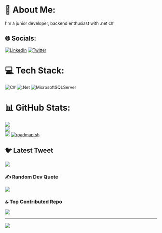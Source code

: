 # 💫 About Me:
 I'm a junior developer, backend enthusiast with .net c#


## 🌐 Socials:
[![LinkedIn](https://img.shields.io/badge/LinkedIn-%230077B5.svg?logo=linkedin&logoColor=white)](https://www.linkedin.com/in/luis-caceres-a21bb91b9) [![Twitter](https://img.shields.io/badge/Twitter-%231DA1F2.svg?logo=Twitter&logoColor=white)](https://twitter.com/Lcaceres04) 

# 💻 Tech Stack:
![C#](https://img.shields.io/badge/c%23-%23239120.svg?style=for-the-badge&logo=c-sharp&logoColor=white) ![.Net](https://img.shields.io/badge/.NET-5C2D91?style=for-the-badge&logo=.net&logoColor=white) ![MicrosoftSQLServer](https://img.shields.io/badge/Microsoft%20SQL%20Sever-CC2927?style=for-the-badge&logo=microsoft%20sql%20server&logoColor=white)
# 📊 GitHub Stats:
![](https://github-readme-stats.vercel.app/api?username=CaceresLuis&theme=dark&hide_border=false&include_all_commits=true&count_private=false)<br/>
![](https://github-readme-streak-stats.herokuapp.com/?user=CaceresLuis&theme=dark&hide_border=false)<br/>
![](https://github-readme-stats.vercel.app/api/top-langs/?username=CaceresLuis&theme=dark&hide_border=false&include_all_commits=true&count_private=false&layout=compact)
[![roadmap.sh](https://api.roadmap.sh/v1-badge/tall/654ed0da68ca60261312de72?variant=dark)](https://roadmap.sh)

## 🐦 Latest Tweet
[![](https://gtce.itsvg.in/api?username=https://twitter.com/Lcaceres04)](https://github.com/VishwaGauravIn/github-twitter-card-embed)

### ✍️ Random Dev Quote
![](https://quotes-github-readme.vercel.app/api?type=horizontal&theme=radical)

### 🔝 Top Contributed Repo
![](https://github-contributor-stats.vercel.app/api?username=CaceresLuis&limit=5&theme=dark&combine_all_yearly_contributions=true)

---
[![](https://visitcount.itsvg.in/api?id=CaceresLuis&icon=2&color=0)](https://visitcount.itsvg.in)

<!-- Proudly created with GPRM ( https://gprm.itsvg.in ) -->
